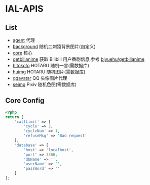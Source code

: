 # IAL-APIS

## List

- [agent](./src/agent/) 代理
- [background](./src/background/) 随机二刺猿背景图片(自定义)
- [core](./src/core/) 核心
- [getbilianime](./src/getbilianime/) 获取 Bilibili 用户番剧信息,参考 [biyuehu/getbilianime](https://github.com/BIYUEHU/getBiliAnime)
- [hitokoto](./src/hitokoto/) HOTARU 随机一言(需数据库)
- [huimg](./src/huimg/) HOTARU 随机图片(需数据库)
- [qqavatar](./src/qqavatar/) QQ 头像图片代理
- [seimg](./src/seimg/) Pixiv 随机色图(需数据库)

## Core Config

```php
<?php
return [
    'callLimit' => [
        'cycle' => 2,
        'cycleNum' => 1,
        'refuseMsg' => 'Bad request'
    ],
    'database' => [
        'host' => 'localhost',
        'port' => 3306,
        'dbName' => '',
        'userName' => '',
        'passWord' => ''
    ]
];
```

